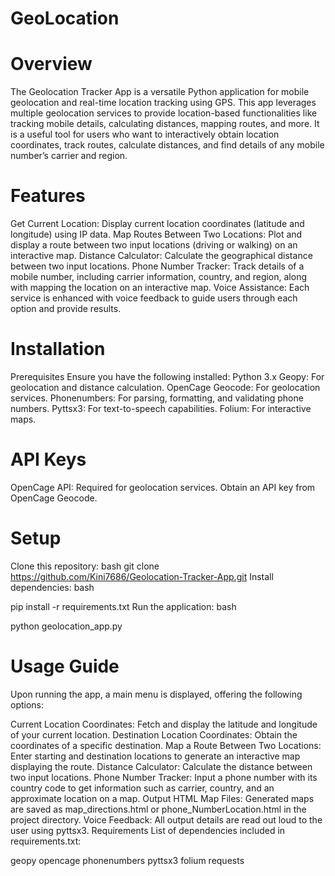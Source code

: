 # GeoLocation

# Overview
The Geolocation Tracker App is a versatile Python application for mobile geolocation and real-time location tracking using GPS. This app leverages multiple geolocation services to provide location-based functionalities like tracking mobile details, calculating distances, mapping routes, and more. It is a useful tool for users who want to interactively obtain location coordinates, track routes, calculate distances, and find details of any mobile number’s carrier and region.

# Features
Get Current Location: Display current location coordinates (latitude and longitude) using IP data.
Map Routes Between Two Locations: Plot and display a route between two input locations (driving or walking) on an interactive map.
Distance Calculator: Calculate the geographical distance between two input locations.
Phone Number Tracker: Track details of a mobile number, including carrier information, country, and region, along with mapping the location on an interactive map.
Voice Assistance: Each service is enhanced with voice feedback to guide users through each option and provide results.

# Installation
Prerequisites
Ensure you have the following installed:
Python 3.x
Geopy: For geolocation and distance calculation.
OpenCage Geocode: For geolocation services.
Phonenumbers: For parsing, formatting, and validating phone numbers.
Pyttsx3: For text-to-speech capabilities.
Folium: For interactive maps.

# API Keys
OpenCage API: Required for geolocation services. Obtain an API key from OpenCage Geocode.

# Setup
Clone this repository:
bash
git clone https://github.com/Kini7686/Geolocation-Tracker-App.git
Install dependencies:
bash

pip install -r requirements.txt
Run the application:
bash

python geolocation_app.py

# Usage Guide
Upon running the app, a main menu is displayed, offering the following options:

Current Location Coordinates: Fetch and display the latitude and longitude of your current location.
Destination Location Coordinates: Obtain the coordinates of a specific destination.
Map a Route Between Two Locations: Enter starting and destination locations to generate an interactive map displaying the route.
Distance Calculator: Calculate the distance between two input locations.
Phone Number Tracker: Input a phone number with its country code to get information such as carrier, country, and an approximate location on a map.
Output
HTML Map Files: Generated maps are saved as map_directions.html or phone_NumberLocation.html in the project directory.
Voice Feedback: All output details are read out loud to the user using pyttsx3.
Requirements
List of dependencies included in requirements.txt:

geopy
opencage
phonenumbers
pyttsx3
folium
requests
